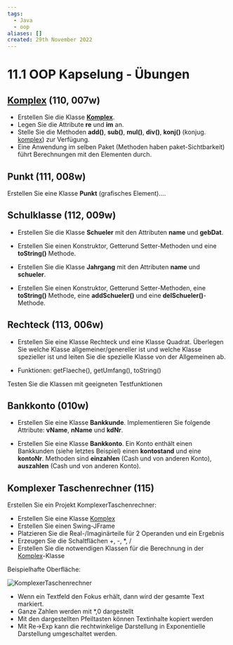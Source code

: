 ```yaml
---
tags:
  - Java
  - oop
aliases: []
created: 29th November 2022
---
```


# 11.1 OOP Kapselung - Übungen

## [Komplex](../../Mathe/mathe%20(3)/Komplexe%20Zahlen.md) (110, 007w)

- Erstellen Sie die Klasse **[Komplex](../../Mathe/mathe%20(3)/Komplexe%20Zahlen.md)**.
- Legen Sie die Attribute **re** und **im** an.
- Stelle Sie die Methoden **add()**, **sub()**, **mul()**, **div()**, **konj()** (konjug. [komplex](../../Mathe/mathe%20(3)/Komplexe%20Zahlen.md)) zur Verfügung. 
- Eine Anwendung im selben Paket (Methoden haben paket-Sichtbarkeit) führt Berechnungen mit den Elementen durch.

## Punkt (111, 008w)

Erstellen Sie eine Klasse **Punkt** (grafisches Element)….

## Schulklasse (112, 009w)

- Erstellen Sie die Klasse **Schueler** mit den Attributen **name** und **gebDat**.
- Erstellen Sie einen Konstruktor, Getterund Setter-Methoden und eine **toString()** Methode.

- Erstellen Sie die Klasse **Jahrgang** mit den Attributen **name** und **schueler**.
- Erstellen Sie einen Konstruktor, Getterund Setter-Methoden, eine **toString()** Methode, eine **addSchueler()** und eine **delSchueler()**-Methode.

## Rechteck (113, 006w)

- Erstellen Sie eine Klasse Rechteck und eine Klasse Quadrat. Überlegen Sie welche Klasse allgemeiner/genereller ist und welche Klasse spezieller ist und leiten Sie die spezielle Klasse von der Allgemeinen ab.

- Funktionen: getFlaeche(), getUmfang(), toString()

Testen Sie die Klassen mit geeigneten Testfunktionen

## Bankkonto (010w)

- Erstellen Sie eine Klasse **Bankkunde**. Implementieren Sie folgende Attribute: **vName**, **nName** und **kdNr**.

- Erstellen Sie eine Klasse **Bankkonto**. Ein Konto enthält einen Bankkunden (siehe letztes Beispiel) einen **kontostand** und eine **kontoNr**. Methoden sind **einzahlen** (Cash und von anderen Konto), **auszahlen** (Cash und von anderen Konto).

## Komplexer Taschenrechner (115)

Erstellen Sie ein Projekt KomplexerTaschenrechner:

- Erstellen Sie eine Klasse [Komplex](../../Mathe/mathe%20(3)/Komplexe%20Zahlen.md)
- Erstellen Sie einen Swing-JFrame
- Platzieren Sie die Real-/Imaginärteile für 2 Operanden und ein Ergebnis
- Erzeugen Sie die Schaltflächen +, -, *, /
- Erstellen Sie die notwendigen Klassen für die Berechnung in der [Komplex](../../Mathe/mathe%20(3)/Komplexe%20Zahlen.md)-Klasse

Beispielhafte Oberfläche:

![KomplexerTaschenrechner](assets/KomplexerTaschenrechner.gif)

- Wenn ein Textfeld den Fokus erhält, dann wird der gesamte Text markiert.
- Ganze Zahlen werden mit *,0 dargestellt
- Mit den dargestellten Pfeiltasten können Textinhalte kopiert werden
- Mit Re->Exp kann die rechtwinkelige Darstellung in Exponentielle Darstellung umgeschaltet werden.

